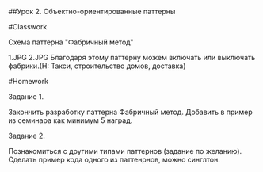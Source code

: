 ##Урок 2. Объектно-ориентированные паттерны

#Classwork

Схема паттерна "Фабричный метод"

1.JPG 2.JPG Благодаря этому паттерну можем включать или выключать фабрики.(Н: Такси, строительство домов, доставка)

#Homework

Задание 1.

Закончить разработку паттерна Фабричный метод. Добавить в пример из семинара как минимум 5 наград.

Задание 2.

Познакомиться с другими типами паттернов (задание по желанию). Сделать пример кода одного из паттенрнов, можно синглтон.

